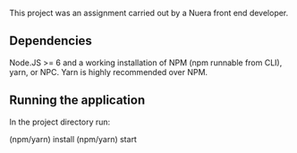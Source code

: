 This project was an assignment carried out by a Nuera front end developer. 

## Dependencies
Node.JS >= 6 and a working installation of NPM (npm runnable from CLI), yarn, or NPC. Yarn is highly recommended over NPM.

## Running the application
In the project directory run:

(npm/yarn) install
(npm/yarn) start

